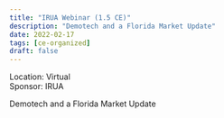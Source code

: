 ```yaml
---
title: "IRUA Webinar (1.5 CE)"
description: "Demotech and a Florida Market Update"
date: 2022-02-17
tags: [ce-organized]
draft: false
---
```


Location: Virtual  
Sponsor: IRUA

Demotech and a Florida Market Update